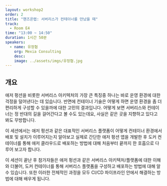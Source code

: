 ```yaml
---
layout: workshop2
order: 2
title: "핸즈온랩: 서버리스가 컨테이너를 만났을 때"
track:
  - Room E4
time: "13:00 ~ 14:50"
duration: 1시간 50분
speakers:
  - name: 유정협
    org: Mexia Consulting
    desc: 
    image: ../assets/imgs/유정협.jpg
---
```


## 개요

애저 펑션을 비롯한 서버리스 아키텍처의 가장 큰 특징중 하나는 바로 운영 환경에 대한 걱정을 덜어낸다는 데 있습니다. 반면에 컨테이너 기술은 어떻게 하면 운영 환경을 좀 더 편리하게 구성할 수 있을까에 대한 고민의 결과입니다. 어떻게 보면 서버리스와 컨테이너는 정 반대의 길을 걸어간다고 볼 수도 있는데요, 사실은 같은 곳을 지향하고 있다고 봐도 무방합니다.

이 세션에서는 애저 펑션과 같은 대표적인 서버리스 플랫폼이 어떻게 컨테이너 환경에서 배포 및 설치가 이루어지는지 알아보고 실제로 간단한 애저 펑션 앱을 개발한 후 도커 컨테이너를 통해 애저 클라우드로 배포하는 방법에 대해 처음부터 끝까지 한 호흡으로 다루어 보고자 합니다.

이 세션이 끝난 후 참가자들은 애저 펑션과 같은 서버리스 아키텍처/플랫폼에 대한 이해와 더불어, 도커 컨테이너를 통해 서버리스 플랫폼을 구성하고 배포하는 방법에 대해 알 수 있습니다. 또한 이러한 전체적인 과정을 모두 CI/CD 파이프라인 안에서 해결하는 방법에 대해 배우게 됩니다.
